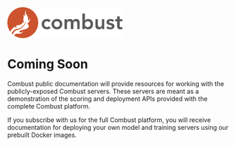 <img src="assets/images/combustlogo.png" alt="MLeap Logo" height="70" />

# Coming Soon

Combust public documentation will provide resources for working with the
publicly-exposed Combust servers. These servers are meant as a
demonstration of the scoring and deployment APIs provided with the
complete Combust platform.

If you subscribe with us for the full Combust platform, you will receive
documentation for deploying your own model and training servers using our prebuilt
Docker images.
